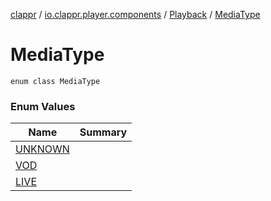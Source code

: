 [clappr](../../../index.md) / [io.clappr.player.components](../../index.md) / [Playback](../index.md) / [MediaType](./index.md)

# MediaType

`enum class MediaType`

### Enum Values

| Name | Summary |
|---|---|
| [UNKNOWN](-u-n-k-n-o-w-n.md) |  |
| [VOD](-v-o-d.md) |  |
| [LIVE](-l-i-v-e.md) |  |
